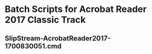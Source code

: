 # Batch Scripts for Acrobat Reader 2017 Classic Track

## SlipStream-AcrobatReader2017-1700830051.cmd
